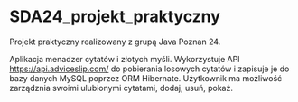 # SDA24_projekt_praktyczny

Projekt praktyczny realizowany z grupą Java Poznan 24.

Aplikacja menadzer cytatów i złotych myśli.
Wykorzystuje API https://api.adviceslip.com/ do pobierania losowych cytatów i zapisuje je do bazy danych MySQL poprzez ORM Hibernate.
Użytkownik ma możliwość zarządznia swoimi ulubionymi cytatami, dodaj, usuń, pokaż.
